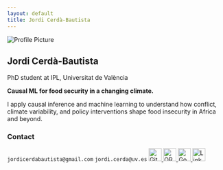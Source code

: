 ```yaml
---
layout: default
title: Jordi Cerdà-Bautista
---
```

<section class="bio-horizontal">
  <img class="profile-pic" src="{{ '/assets/images/profile.png' | relative_url }}" alt="Profile Picture">
  <div class="bio-text">
    <h1>Jordi Cerdà-Bautista</h1>
  </div>
</section>
<section class="bio">
  <p>PhD student at IPL, Universitat de València</p>
  <p><strong>Causal ML for food security in a changing climate.</strong></p>
  <p>I apply causal inference and machine learning to understand how conflict, climate variability, and policy interventions shape food insecurity in Africa and beyond.</p>
</section>

<h3>Contact</h3>
<section class="links">
  <a>
    <code>jordicerdabautista@gmail.com</code>
  </a>
  <a>
    <code>jordi.cerda@uv.es</code>
  </a>
  <a href="https://github.com/jordicbau" target="_blank">
    <img src="{{ '/assets/images/github.png' | relative_url }}" alt="GitHub" height="30">
  </a>
  <a href="https://orcid.org/0000-0003-4512-6005" target="_blank">
    <img src="{{ '/assets/images/orcid.png' | relative_url }}" alt="ORCID" height="30">
  </a>
  <a href="https://scholar.google.com/citations?user=opHw5dAAAAAJ" target="_blank">
    <img src="{{ '/assets/images/google_scholar.png' | relative_url }}" alt="Google Scholar" height="30">
  </a>
  <a href="https://www.linkedin.com/in/jordi-cerd%C3%A0-bautista-93b1091bb/" target="_blank">
    <img src="{{ '/assets/images/linkedin.png' | relative_url }}" alt="LinkedIn" height="30">
  </a>
</section>
